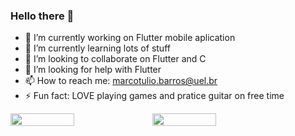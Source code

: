 ### Hello there 👋

- 🔭 I’m currently working on Flutter mobile aplication
- 🌱 I’m currently learning lots of stuff
- 👯 I’m looking to collaborate on Flutter and C
- 🤔 I’m looking for help with Flutter
- 📫 How to reach me: marcotulio.barros@uel.br
- ⚡ Fun fact: LOVE playing games and pratice guitar on free time

<div style="display: flex; flex-direction: row; align=center">
 <img class="img" style="height: auto; width: 45%;" src="https://github-readme-stats.vercel.app/api?username=marcotuiio&theme=midnight-purple&show_icons=true&include_all_commits=true&count_private=true" />
 <img class="img" style="height: auto; width: 45%;" src="https://github-readme-stats.vercel.app/api/top-langs/?username=marcotuiio&theme=midnight-purple&layout=compact&count_private=true"/>
</div>

